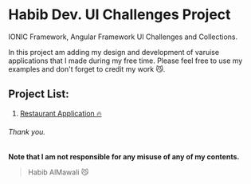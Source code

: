 # Habib Dev. UI Challenges Project
IONIC Framework, Angular Framework UI Challenges and Collections.  

In this project am adding my design and development of varuise applications that I made during my free time.
Please feel free to use my examples and don't forget to credit my work :smirk_cat:.  

## Project List:
1. <a href="https://github.com/habibalmawali/UI-Challenges/tree/master/ionic-restrant-app">Restaurant Application 🔥</a>


###### Thank you.

**Note that I am not responsible for any misuse of any of my contents.**

> Habib AlMawali :smirk_cat:
